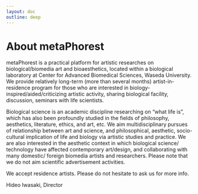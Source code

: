 ```yaml
---
layout: doc
outline: deep
---
```


# About metaPhorest

metaPhorest is a practical platform for artistic researches on biological/biomedia art and bioaesthetics, located within a biological laboratory at Center for Advanced Biomedical Sciences, Waseda University. We provide relatively long-term (more than several months) artist-in-residence program for those who are interested in biology-inspired/aided/criticizing artistic activity, sharing biological facility, discussion, seminars with life scientists.

Biological science is an academic discipline researching on “what life is”, which has also been profoundly studied in the fields of philosophy, aesthetics, literature, ethics, and art, etc. We aim multidisciplinary pursues of relationship between art and science, and philosophical, aesthetic, socio-cultural implication of life and biology via artistic studies and practice. We are also interested in the aesthetic context in which biological science/ technology have affected contemporary art/design, and collaborating with many domestic/ foreign biomedia artists and researchers. Please note that we do not aim scientific advertisement activities.

We accept residence artists. Please do not hesitate to ask us for more info.

Hideo Iwasaki, Director